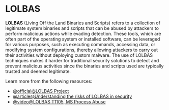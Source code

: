 # LOLBAS

**LOLBAS** (Living Off the Land Binaries and Scripts) refers to a collection of legitimate system binaries and scripts that can be abused by attackers to perform malicious actions while evading detection. These tools, which are often part of the operating system or installed software, can be leveraged for various purposes, such as executing commands, accessing data, or modifying system configurations, thereby allowing attackers to carry out their activities without deploying custom malware. The use of LOLBAS techniques makes it harder for traditional security solutions to detect and prevent malicious activities since the binaries and scripts used are typically trusted and deemed legitimate.

Learn more from the following resources:

- [@official@LOLBAS Project](https://lolbas-project.github.io/#)
- [@article@Understanding the risks of LOLBAS in security](https://pentera.io/blog/the-lol-isnt-so-funny-when-it-bites-you-in-the-bas/)
- [@video@LOLBAS T1105, MS Process Abuse](https://www.youtube.com/watch?v=fq2_VvAU29g)